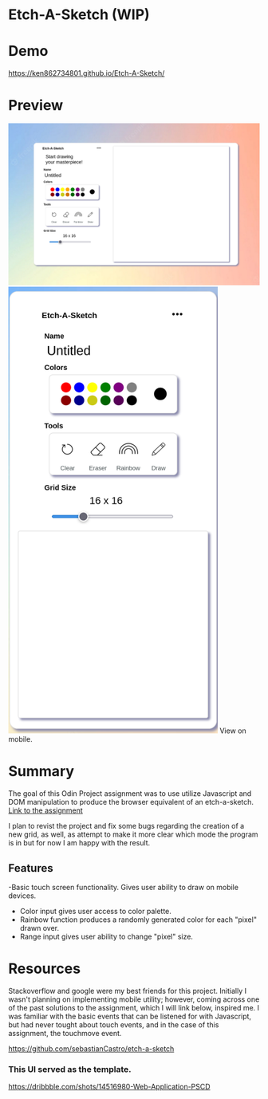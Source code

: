 # Etch-A-Sketch (WIP)

# Demo
https://ken862734801.github.io/Etch-A-Sketch/

# Preview
<img src="images/Etch-A-Sketch.png">
<img src="images/Etch-A-Sketch-Mobile.png" width="420" height="896">
View on mobile.

# Summary

The goal of this Odin Project assignment was to use utilize Javascript and DOM manipulation to produce the browser equivalent of an etch-a-sketch. 
[Link to the assignment](https://www.theodinproject.com/lessons/foundations-etch-a-sketch)

I plan to revist the project and fix some bugs regarding the creation of a new grid, as well, as attempt to make it more clear which mode the program is in but for now I am happy with the result.

## Features
 -Basic touch screen functionality. Gives user ability to draw on mobile devices.
- Color input gives user access to color palette.
- Rainbow function produces a randomly generated color for each "pixel" drawn over.
- Range input gives user ability to change "pixel" size. 

# Resources

Stackoverflow and google were my best friends for this project. Initially I wasn't planning on implementing mobile utility; however, coming across one of the past solutions to the assignment, which I will link below, inspired me. I was familiar with the basic events that can be listened for with Javascript, but had never tought about touch events, and in the case of this assignment, the touchmove event. 

https://github.com/sebastianCastro/etch-a-sketch

### This UI served as the template.

https://dribbble.com/shots/14516980-Web-Application-PSCD
